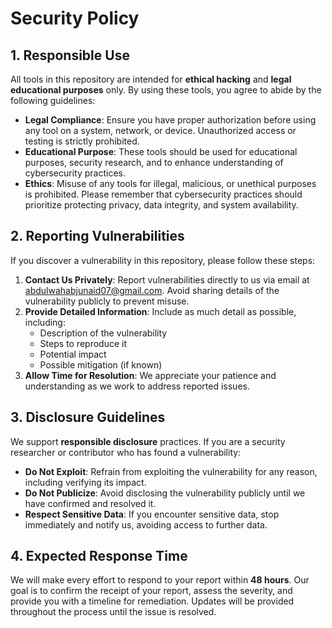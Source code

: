 # Security Policy

## 1. Responsible Use

All tools in this repository are intended for **ethical hacking** and **legal educational purposes** only. By using these tools, you agree to abide by the following guidelines:

- **Legal Compliance**: Ensure you have proper authorization before using any tool on a system, network, or device. Unauthorized access or testing is strictly prohibited.
- **Educational Purpose**: These tools should be used for educational purposes, security research, and to enhance understanding of cybersecurity practices.
- **Ethics**: Misuse of any tools for illegal, malicious, or unethical purposes is prohibited. Please remember that cybersecurity practices should prioritize protecting privacy, data integrity, and system availability.

## 2. Reporting Vulnerabilities

If you discover a vulnerability in this repository, please follow these steps:

1. **Contact Us Privately**: Report vulnerabilities directly to us via email at [abdulwahabjunaid07@gmail.com](mailto:abdulwahabjunaid07@gmail.com). Avoid sharing details of the vulnerability publicly to prevent misuse.
2. **Provide Detailed Information**: Include as much detail as possible, including:
   - Description of the vulnerability
   - Steps to reproduce it
   - Potential impact
   - Possible mitigation (if known)
3. **Allow Time for Resolution**: We appreciate your patience and understanding as we work to address reported issues.

## 3. Disclosure Guidelines

We support **responsible disclosure** practices. If you are a security researcher or contributor who has found a vulnerability:

- **Do Not Exploit**: Refrain from exploiting the vulnerability for any reason, including verifying its impact.
- **Do Not Publicize**: Avoid disclosing the vulnerability publicly until we have confirmed and resolved it.
- **Respect Sensitive Data**: If you encounter sensitive data, stop immediately and notify us, avoiding access to further data.

## 4. Expected Response Time

We will make every effort to respond to your report within **48 hours**. Our goal is to confirm the receipt of your report, assess the severity, and provide you with a timeline for remediation. Updates will be provided throughout the process until the issue is resolved.

